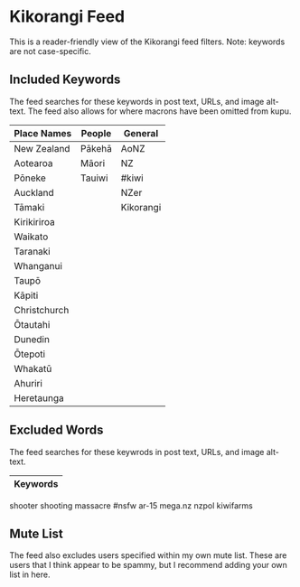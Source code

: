 # Kikorangi Feed
This is a reader-friendly view of the Kikorangi feed filters. Note: keywords are not case-specific.

## Included Keywords
The feed searches for these keywords in post text, URLs, and image alt-text. The feed also allows for where macrons have been omitted from kupu.

|Place Names|People|General|
|---|---|---|
New Zealand|Pākehā|AoNZ
Aotearoa|Māori|NZ
Pōneke|Tauiwi|#kiwi
Auckland||NZer
Tāmaki||Kikorangi
Kirikiriroa||
Waikato||
Taranaki||
Whanganui||
Taupō||
Kāpiti||
Christchurch||
Ōtautahi||
Dunedin||
Ōtepoti||
Whakatū||
Ahuriri||
Heretaunga||

## Excluded Words
The feed searches for these keywrods in post text, URLs, and image alt-text.

|Keywords|
|---|
shooter
shooting
massacre
#nsfw
ar-15
mega.nz
nzpol
kiwifarms

## Mute List
The feed also excludes users specified within my own mute list. These are users that I think appear to be spammy, but I recommend adding your own list in here.